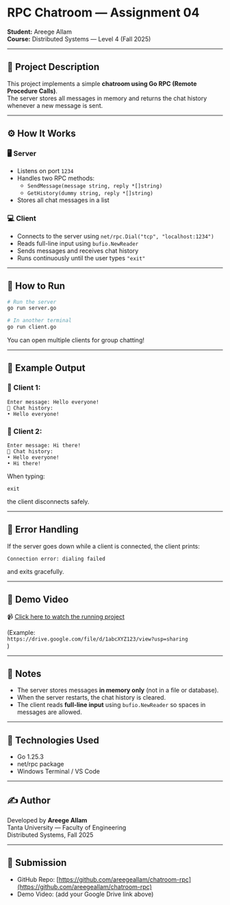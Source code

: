 # RPC Chatroom — Assignment 04

**Student:** Areege Allam  
**Course:** Distributed Systems — Level 4 (Fall 2025)

---

## 🧠 Project Description
This project implements a simple **chatroom using Go RPC (Remote Procedure Calls)**.  
The server stores all messages in memory and returns the chat history whenever a new message is sent.

---

## ⚙️ How It Works

### 🖥️ Server
- Listens on port `1234`
- Handles two RPC methods:
  - `SendMessage(message string, reply *[]string)`
  - `GetHistory(dummy string, reply *[]string)`
- Stores all chat messages in a list

### 💻 Client
- Connects to the server using `net/rpc.Dial("tcp", "localhost:1234")`
- Reads full-line input using `bufio.NewReader`
- Sends messages and receives chat history
- Runs continuously until the user types `"exit"`

---

## 🚀 How to Run

```bash
# Run the server
go run server.go

# In another terminal
go run client.go
```

You can open multiple clients for group chatting!

---

## 💬 Example Output

### 🧩 Client 1:
```
Enter message: Hello everyone!
📜 Chat history:
• Hello everyone!
```

### 🧩 Client 2:
```
Enter message: Hi there!
📜 Chat history:
• Hello everyone!
• Hi there!
```

When typing:
```
exit
```
the client disconnects safely.

---

## 🚨 Error Handling
If the server goes down while a client is connected, the client prints:
```
Connection error: dialing failed
```
and exits gracefully.

---

## 🎥 Demo Video

📹 [Click here to watch the running project](https://drive.google.com/file/d/1rhfL70BO6taj5nBGant9bVSYekAUktCB/view?usp=drive_link)

(Example:  
`https://drive.google.com/file/d/1abcXYZ123/view?usp=sharing`  
)

---

## 📄 Notes
- The server stores messages **in memory only** (not in a file or database).  
- When the server restarts, the chat history is cleared.  
- The client reads **full-line input** using `bufio.NewReader` so spaces in messages are allowed.  

---

## 🧱 Technologies Used
- Go 1.25.3  
- net/rpc package  
- Windows Terminal / VS Code  

---

## ✍️ Author
Developed by **Areege Allam**  
Tanta University — Faculty of Engineering  
Distributed Systems, Fall 2025

---

## 🧾 Submission
- GitHub Repo: [https://github.com/areegeallam/chatroom-rpc](https://github.com/areegeallam/chatroom-rpc)  
- Demo Video: (add your Google Drive link above)
